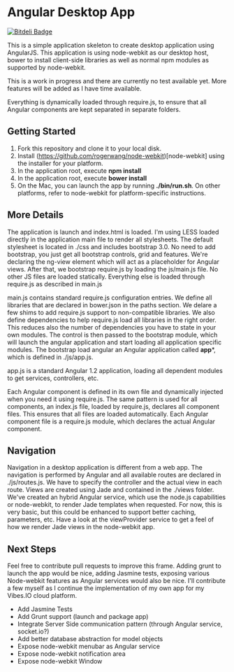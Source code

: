# Angular Desktop App

[![Bitdeli Badge](https://d2weczhvl823v0.cloudfront.net/jgrenon/angular-desktop-app/trend.png)](https://bitdeli.com/free "Bitdeli Badge")

This is a simple application skeleton to create desktop application using AngularJS. This application is using node-webkit as our desktop host,
bower to install client-side libraries as well as normal npm modules as supported by node-webkit.

This is a work in progress and there are currently no test available yet. More features will be added as I have time available.

Everything is dynamically loaded through require.js, to ensure that all Angular components are kept separated in separate folders.

## Getting Started

1. Fork this repository and clone it to your local disk.
2. Install (https://github.com/rogerwang/node-webkit)[node-webkit] using the installer for your platform.
3. In the application root, execute **npm install**
4. In the application root, execute **bower install**
5. On the Mac, you can launch the app by running **./bin/run.sh**. On other platforms, refer to node-webkit for platform-specific instructions.

## More Details

The application is launch and index.html is loaded. I'm using LESS loaded directly in the application main file to render all stylesheets. The default stylesheet is located in
./css and includes bootstrap 3.0. No need to add bootstrap, you just get all bootstrap controls, grid and features. We're declaring the ng-view element which will act as a placeholder
for Angular views. After that, we bootstrap require.js by loading the  js/main.js file. No other JS files are loaded statically. Everything else is loaded through require.js as described
in main.js

main.js contains standard require.js configuration entries. We define all libraries that are declared in bower.json in the paths section. We delare a few shims to add require.js support to
non-compatible libraries. We also define dependencies to help require.js load all libraries in the right order. This reduces also the number of dependencies you have to state in your own
modules. The control is then passed to the bootstrap module, which will launch the angular application and start loading all application specific modules. The bootstrap load angular an
Angular application called **app***, which is defined in ./js/app.js.

app.js is a standard Angular 1.2 application, loading all dependent modules to get services, controllers, etc.

Each Angular component is defined in its own file and dynamically injected when you need it using require.js. The same pattern is used for all components, an index.js file, loaded by require.js,
declares all component files. This ensures that all files are loaded automatically. Each Angular component file is a require.js module, which declares the actual Angular component.

## Navigation

Navigation in a desktop application is different from a web app. The navigation is performed by Angular and all available routes are declared in ./js/routes.js. We have to specify the
controller and the actual view in each route. Views are created using Jade and contained in the ./views folder. We've created an hybrid Angular service, which use the node.js capabilities or
node-webkit, to render Jade templates when requested. For now, this is very basic, but this could be enhanced to support better caching, parameters, etc. Have a look at the viewProvider service
to get a feel of how we render Jade views in the node-webkit app.

## Next Steps

Feel free to contribute pull requests to improve this frame. Adding grunt to launch the app would be nice, adding Jasmine tests, exposing various Node-webkit features as Angular services
would also be nice. I'll contribute a few myself as I continue the implementation of my own app for my Vibes.IO cloud platform.

- Add Jasmine Tests
- Add Grunt support (launch and package app)
- Integrate Server Side communication pattern (through Angular service, socket.io?)
- Add better database abstraction for model objects
- Expose node-webkit menubar as Angular service
- Expose node-webkit notification area
- Expose node-webkit Window

